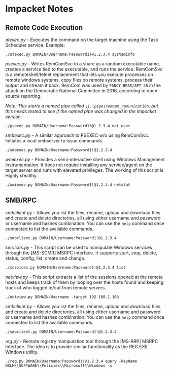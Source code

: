 # Impacket Notes

## Remote Code Execution

_atexec.py_ - Executes the command on the target machine using the Task Scheduler service. Example:
    
    ./atexec.py DOMAIN/Username:Password1!@1.2.3.4 systeminfo

_psexec.py_ - Writes RemComSvc to a share as a random executable name, creates a service tied to the executable, and runs the service. RemComSvc is a remoteshell/telnet replacement that lets you execute processes on remote windows systems, copy files on remote systems, process their output and stream it back. 
RemCom was used by `FANCY BEAR/APT 28` in the attack on the Democratic National Committee in 2016, according to open source reporting.
    
*Note: This starts a named pipe called `\\.\pipe\remcom_comunication`, but this needs tested to see if the named pipe was changed in the impacket version.*
    
    ./psexec.py DOMAIN/Username:Password1!@1.2.3.4 net user

_smbexec.py_ - A similar approach to PSEXEC w/o using RemComSvc. Initiates a local smbserver to issue commands.

    ./smbexec.py DOMAIN/Username:Password1!@1.2.3.4

_wmiexec.py_ - Provides a semi-interactive shell using Windows Management Instrumentation. It does not require installing any service/agent on the target server and runs with elevated privileges. The working of this script is Highly stealthy.
    
    ./wmiexec.py DOMAIN/Username:Password1!@1.2.3.4 netstat

## SMB/RPC

_smbclient.py_ - Allows you list the files, rename, upload and download files and create and delete directories, all using either username and password or username and hashes combination. You can use the `help` command once connected to list the available commands.

    ./smbclient.py DOMAIN/Username:Password1!@1.2.3.4

_services.py_ - This script can be used to manipulate Windows services through the [MS-SCMR] MSRPC Interface. It supports start, stop, delete, status, config, list, create and change.

    ./services.py DOMAIN/Username:Password1!@1.2.3.4 list

_netview.py_ - This script extracts a list of the sessions opened at the remote hosts and keeps track of them by looping over the hosts found and keeping track of who logged in/out from remote servers.

    ./netview.py DOMAIN/Username -target 192.168.1.103

_smbclient.py_ - Allows you list the files, rename, upload and download files and create and delete directories, all using either username and password or username and hashes combination. You can use the `help` command once connected to list the available commands.

    ./smbclient.py DOMAIN/Username:Password1!@1.2.3.4

_reg.py_ - Remote registry manipulation tool through the [MS-RRP] MSRPC Interface. The idea is to provide similar functionality as the REG.EXE Windows utility.

    ./reg.py DOMAIN/Username:Password1!@1.2.3.4 query -keyName HKLM\\SOFTWARE\\Policies\\Microsoft\\Windows -s
